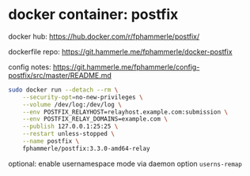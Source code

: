 # docker container: postfix

docker hub: https://hub.docker.com/r/fphammerle/postfix/

dockerfile repo: https://git.hammerle.me/fphammerle/docker-postfix

config notes: https://git.hammerle.me/fphammerle/config-postfix/src/master/README.md

```sh
sudo docker run --detach --rm \
    --security-opt=no-new-privileges \
    --volume /dev/log:/dev/log \
    --env POSTFIX_RELAYHOST=relayhost.example.com:submission \
    --env POSTFIX_RELAY_DOMAINS=example.com \
    --publish 127.0.0.1:25:25 \
    --restart unless-stopped \
    --name postfix \
    fphammerle/postfix:3.3.0-amd64-relay
```

optional: enable usernamespace mode via daemon option `userns-remap`
